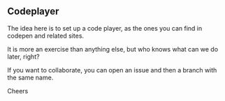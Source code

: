 ## Codeplayer

The idea here is to set up a code player, as the ones you can find in codepen and related sites.

It is more an exercise than anything else, but who knows what can we do later, right?

If you want to collaborate, you can open an issue and then a branch with the same name.


Cheers
